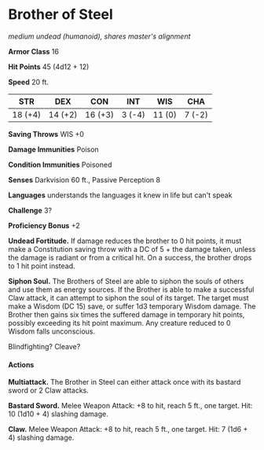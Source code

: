 # Brother of Steel
*medium undead (humanoid), shares master's alignment*

**Armor Class** 16

**Hit Points** 45 (4d12 + 12)

**Speed** 20 ft.

**STR**|**DEX**|**CON**|**INT**|**WIS**|**CHA**
-------|-------|-------|-------|-------|-------
18 (+4)|14 (+2)|16 (+3)| 3 (-4)| 11 (0)| 7 (-2)

**Saving Throws** WIS +0

**Damage Immunities** Poison

**Condition Immunities** Poisoned

**Senses** Darkvision 60 ft., Passive Perception 8

**Languages** understands the languages it knew in life but can't speak

**Challenge** 3?

**Proficiency Bonus** +2

**Undead Fortitude.** If damage reduces the brother to 0 hit points, it must make a Constitution saving throw with a DC of 5 + the damage taken, unless the damage is radiant or from a critical hit. On a success, the brother drops to 1 hit point instead.

**Siphon Soul.** The Brothers of Steel are able to siphon the souls of others and use them as energy sources. If the Brother is able to make a successful Claw attack, it can attempt to siphon the soul of its target. The target must make a Wisdom (DC 15) save, or suffer 1d3 temporary Wisdom damage. The Brother then gains six times the suffered damage in temporary hit points, possibly exceeding its hit point maximum. Any creature reduced to 0 Wisdom falls unconscious.

Blindfighting? Cleave?

#### Actions
**Multiattack.** The Brother in Steel can either attack once with its bastard sword or 2 Claw attacks.

**Bastard Sword.** Melee Weapon Attack: +8 to hit, reach 5 ft., one target. Hit: 10 (1d10 + 4) slashing damage.

**Claw.** Melee Weapon Attack: +8 to hit, reach 5 ft., one target. Hit: 7 (1d6 + 4) slashing damage.
